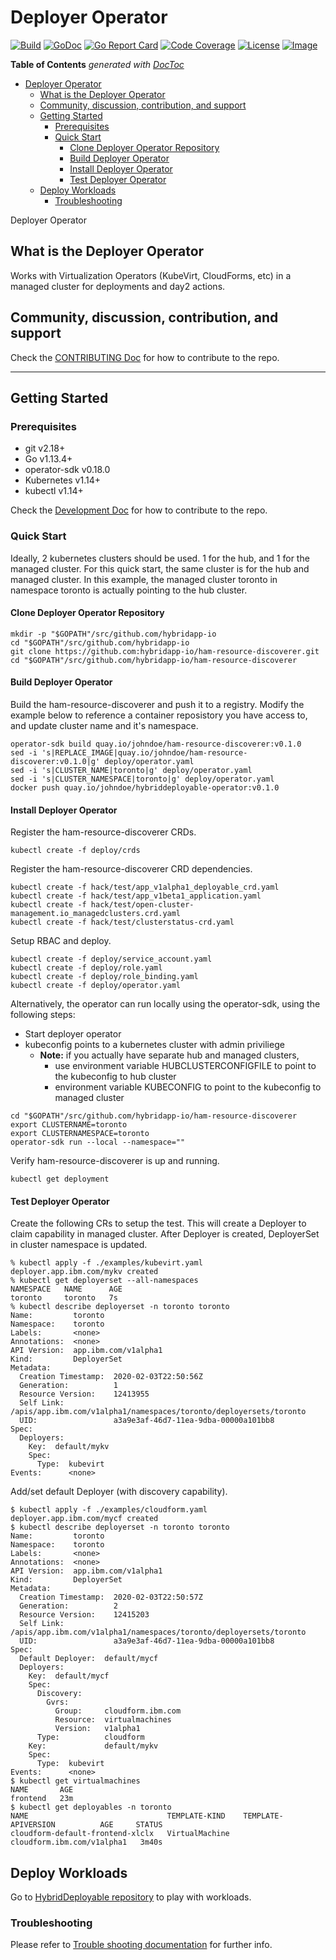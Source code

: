 # Deployer Operator

[![Build](http://prow.purple-chesterfield.com/badge.svg?jobs=image-ham-resource-discoverer-amd64-postsubmit)](http://prow.purple-chesterfield.com/?job=image-ham-resource-discoverer-amd64-postsubmit)
[![GoDoc](https://godoc.org/github.com/hybridapp-io/ham-resource-discoverer?status.svg)](https://godoc.org/github.com/hybridapp-io/ham-resource-discoverer)
[![Go Report Card](https://goreportcard.com/badge/github.com/hybridapp-io/ham-resource-discoverer)](https://goreportcard.com/report/github.com/hybridapp-io/ham-resource-discoverer)
[![Code Coverage](https://codecov.io/gh/hybridapp-io/ham-resource-discoverer/branch/master/graphs/badge.svg?branch=master)](https://codecov.io/gh/hybridapp-io/ham-resource-discoverer?branch=master)
[![License](https://img.shields.io/:license-apache-blue.svg)](http://www.apache.org/licenses/LICENSE-2.0.html)
[![Image](https://quay.io/repository/hybridappio/ham-resource-discoverer/status)](https://quay.io/repository/hybridappio/ham-resource-discoverer?tab=tags)

<!-- START doctoc generated TOC please keep comment here to allow auto update -->
<!-- DON'T EDIT THIS SECTION, INSTEAD RE-RUN doctoc TO UPDATE -->
**Table of Contents**  *generated with [DocToc](https://github.com/thlorenz/doctoc)*

- [Deployer Operator](#deployer-operator)
  - [What is the Deployer Operator](#what-is-the-deployer-operator)
  - [Community, discussion, contribution, and support](#community-discussion-contribution-and-support)
  - [Getting Started](#getting-started)
    - [Prerequisites](#prerequisites)
    - [Quick Start](#quick-start)
      - [Clone Deployer Operator Repository](#clone-deployer-operator-repository)
      - [Build Deployer Operator](#build-deployer-operator)
      - [Install Deployer Operator](#install-deployer-operator)
      - [Test Deployer Operator](#test-deployer-operator)
  - [Deploy Workloads](#deploy-workloads)
    - [Troubleshooting](#troubleshooting)

<!-- END doctoc generated TOC please keep comment here to allow auto update -->

Deployer Operator

## What is the Deployer Operator

Works with Virtualization Operators (KubeVirt, CloudForms, etc) in a managed cluster for deployments and day2 actions.

## Community, discussion, contribution, and support

Check the [CONTRIBUTING Doc](CONTRIBUTING.md) for how to contribute to the repo.

------

## Getting Started

### Prerequisites

- git v2.18+
- Go v1.13.4+
- operator-sdk v0.18.0
- Kubernetes v1.14+
- kubectl v1.14+

Check the [Development Doc](docs/development.md) for how to contribute to the repo.

### Quick Start

Ideally, 2 kubernetes clusters should be used. 1 for the hub, and 1 for the managed cluster. For this quick start, the  same cluster is for the hub and managed cluster. In this example, the managed cluster toronto in namespace toronto is actually pointing to the hub cluster.

#### Clone Deployer Operator Repository

```shell
mkdir -p "$GOPATH"/src/github.com/hybridapp-io
cd "$GOPATH"/src/github.com/hybridapp-io
git clone https://github.com:hybridapp-io/ham-resource-discoverer.git
cd "$GOPATH"/src/github.com/hybridapp-io/ham-resource-discoverer
```

#### Build Deployer Operator

Build the ham-resource-discoverer and push it to a registry.  Modify the example below to reference a container reposistory you have access to, and update cluster name and it's namespace.

```shell
operator-sdk build quay.io/johndoe/ham-resource-discoverer:v0.1.0
sed -i 's|REPLACE_IMAGE|quay.io/johndoe/ham-resource-discoverer:v0.1.0|g' deploy/operator.yaml
sed -i 's|CLUSTER_NAME|toronto|g' deploy/operator.yaml
sed -i 's|CLUSTER_NAMESPACE|toronto|g' deploy/operator.yaml
docker push quay.io/johndoe/hybriddeployable-operator:v0.1.0
```

#### Install Deployer Operator

Register the ham-resource-discoverer CRDs.

```shell
kubectl create -f deploy/crds
```

Register the ham-resource-discoverer CRD dependencies.

```shell
kubectl create -f hack/test/app_v1alpha1_deployable_crd.yaml
kubectl create -f hack/test/app_v1beta1_application.yaml
kubectl create -f hack/test/open-cluster-management.io_managedclusters.crd.yaml
kubectl create -f hack/test/clusterstatus-crd.yaml
```

Setup RBAC and deploy.

```shell
kubectl create -f deploy/service_account.yaml
kubectl create -f deploy/role.yaml
kubectl create -f deploy/role_binding.yaml
kubectl create -f deploy/operator.yaml
```

Alternatively, the operator can run locally using the operator-sdk, using the following steps:

- Start deployer operator
- kubeconfig points to a kubernetes cluster with admin priviliege
    - **Note:** if you actually have separate hub and managed clusters,
        - use environment variable HUBCLUSTERCONFIGFILE to point to the kubeconfig to hub cluster
        - environment variable KUBECONFIG to point to the kubeconfig to managed cluster

```shell
cd "$GOPATH"/src/github.com/hybridapp-io/ham-resource-discoverer
export CLUSTERNAME=toronto
export CLUSTERNAMESPACE=toronto
operator-sdk run --local --namespace=""
```

Verify ham-resource-discoverer is up and running.

```shell
kubectl get deployment

```

#### Test Deployer Operator

Create the following CRs to setup the test. This will create a Deployer to claim capability in managed cluster.  After Deployer is created, DeployerSet in cluster namespace is updated.

```shell
% kubectl apply -f ./examples/kubevirt.yaml
deployer.app.ibm.com/mykv created
% kubectl get deployerset --all-namespaces
NAMESPACE   NAME      AGE
toronto     toronto   7s
% kubectl describe deployerset -n toronto toronto
Name:         toronto
Namespace:    toronto
Labels:       <none>
Annotations:  <none>
API Version:  app.ibm.com/v1alpha1
Kind:         DeployerSet
Metadata:
  Creation Timestamp:  2020-02-03T22:50:56Z
  Generation:          1
  Resource Version:    12413955
  Self Link:           /apis/app.ibm.com/v1alpha1/namespaces/toronto/deployersets/toronto
  UID:                 a3a9e3af-46d7-11ea-9dba-00000a101bb8
Spec:
  Deployers:
    Key:  default/mykv
    Spec:
      Type:  kubevirt
Events:      <none>
```

Add/set default Deployer (with discovery capability).

```shell
$ kubectl apply -f ./examples/cloudform.yaml
deployer.app.ibm.com/mycf created
$ kubectl describe deployerset -n toronto toronto
Name:         toronto
Namespace:    toronto
Labels:       <none>
Annotations:  <none>
API Version:  app.ibm.com/v1alpha1
Kind:         DeployerSet
Metadata:
  Creation Timestamp:  2020-02-03T22:50:57Z
  Generation:          2
  Resource Version:    12415203
  Self Link:           /apis/app.ibm.com/v1alpha1/namespaces/toronto/deployersets/toronto
  UID:                 a3a9e3af-46d7-11ea-9dba-00000a101bb8
Spec:
  Default Deployer:  default/mycf
  Deployers:
    Key:  default/mycf
    Spec:
      Discovery:
        Gvrs:
          Group:     cloudform.ibm.com
          Resource:  virtualmachines
          Version:   v1alpha1
      Type:          cloudform
    Key:             default/mykv
    Spec:
      Type:  kubevirt
Events:      <none>
$ kubectl get virtualmachines
NAME       AGE
frontend   23m
$ kubectl get deployables -n toronto
NAME                               TEMPLATE-KIND    TEMPLATE-APIVERSION          AGE     STATUS
cloudform-default-frontend-xlclx   VirtualMachine   cloudform.ibm.com/v1alpha1   3m40s
```

## Deploy Workloads

Go to [HybridDeployable repository](https://github.com/IBM/hybriddeployable-operator) to play with workloads.

### Troubleshooting

Please refer to [Trouble shooting documentation](docs/trouble_shooting.md) for further info.

